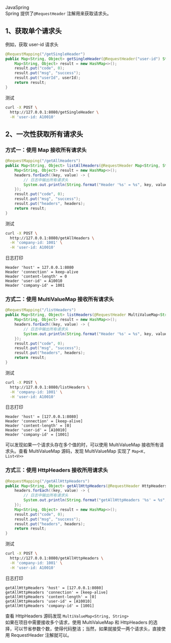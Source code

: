 JavaSpring<br />Spring 提供了`@RequestHeader` 注解用来获取请求头。
<a name="euJsa"></a>
## 1、获取单个请求头
例如，获取 user-id 请求头
```java
@RequestMapping("/getSingleHeader")
public Map<String, Object> getSingleHeader(@RequestHeader("user-id") String userId){
	Map<String, Object> result = new HashMap<>();
	result.put("code", 0);
	result.put("msg", "success");
	result.put("userId", userId);
	return result;
}
```
测试
```bash
curl -X POST \
  http://127.0.0.1:8080/getSingleHeader \
  -H 'user-id: A10010'
```
<a name="jehI7"></a>
## 2、一次性获取所有请求头
<a name="Y0jl3"></a>
### 方式一：使用 Map 接收所有请求头
```java
@RequestMapping("/getAllHeaders")
public Map<String, Object> listAllHeaders(@RequestHeader Map<String, String> headers) {
	Map<String, Object> result = new HashMap<>();
	headers.forEach((key, value) -> {
		// 日志中输出所有请求头
		System.out.println(String.format("Header '%s' = %s", key, value));
	});
	result.put("code", 0);
	result.put("msg", "success");
	result.put("headers", headers);
	return result;
}
```
测试
```bash
curl -X POST \
  http://127.0.0.1:8080/getAllHeaders \
  -H 'company-id: 1001' \
  -H 'user-id: A10010'
```
日志打印
```
Header 'host' = 127.0.0.1:8080
Header 'connection' = keep-alive
Header 'content-length' = 0
Header 'user-id' = A10010
Header 'company-id' = 1001
```
<a name="qAZDw"></a>
### 方式二：使用 MultiValueMap 接收所有请求头
```java
@RequestMapping("/listHeaders")
public Map<String, Object> listHeaders(@RequestHeader MultiValueMap<String, String> headers) {
	Map<String, Object> result = new HashMap<>();
	headers.forEach((key, value) -> {
		// 日志中输出所有请求头
		System.out.println(String.format("Header '%s' = %s", key, value));
	});
	result.put("code", 0);
	result.put("msg", "success");
	result.put("headers", headers);
	return result;
}
```
测试
```bash
curl -X POST \
  http://127.0.0.1:8080/listHeaders \
  -H 'company-id: 1001' \
  -H 'user-id: A10010'
```
日志打印
```
Header 'host' = [127.0.0.1:8080]
Header 'connection' = [keep-alive]
Header 'content-length' = [0]
Header 'user-id' = [A10010]
Header 'company-id' = [1001]
```
可以发现如果一个请求头存在多个值的时，可以使用 MultiValueMap 接收所有请求头。查看 MultiValueMap 源码，发现 MultiValueMap 实现了 `Map<K, List<V>>`
<a name="LEgfP"></a>
### 方式三：使用 HttpHeaders 接收所用请求头
```java
@RequestMapping("/getAllHttpHeaders")
public Map<String, Object> getAllHttpHeaders(@RequestHeader HttpHeaders headers) {
	headers.forEach((key, value) -> {
		// 日志中输出所有请求头
		System.out.println(String.format("getAllHttpHeaders '%s' = %s", key, value));
	});
	Map<String, Object> result = new HashMap<>();
	result.put("code", 0);
	result.put("msg", "success");
	result.put("headers", headers);
	return result;
}
```
测试
```bash
curl -X POST \
  http://127.0.0.1:8080/getAllHttpHeaders \
  -H 'company-id: 1001' \
  -H 'user-id: A10010'
```
日志打印
```
getAllHttpHeaders 'host' = [127.0.0.1:8080]
getAllHttpHeaders 'connection' = [keep-alive]
getAllHttpHeaders 'content-length' = [0]
getAllHttpHeaders 'user-id' = [A10010]
getAllHttpHeaders 'company-id' = [1001]
```
查看 HttpHeaders 源码发现 `MultiValueMap<String, String>`<br />如果在项目中需要接收多个请求，使用 MultiValueMap 和 HttpHeaders 的选择，可以节省参数个数，使得代码整洁；当然，如果就接受一两个请求头，直接使用 RequestHeader  注解就可以。
